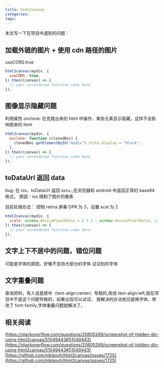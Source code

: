 ```yaml
---
title: html2canvas
categories:
tags:
---
```


本文写一下在项目中遇到的问题：

## 加载外链的图片 + 使用 cdn 路径的图片

useCORS:true

```javascript
html2canvas(mydiv, {
  useCORS: true,
}).then((canvas) => {
  // your onrendered function code here
});
```

## 图像显示隐藏问题

利用属性 onclone: 在克隆出来的 html 中操作，某些元素显示隐藏，这样不会影响原来的 html

```javascript
html2canvas(mydiv, {
  onclone: function (clonedDoc) {
    clonedDoc.getElementById("mydiv").style.display = "block";
  },
}).then((canvas) => {
  // your onrendered function code here
});
```

## toDataUrl 返回 data

bug: 在 ios，toDataUrl 返回 `data;`,在浏览器和 android 中返回正常的 base64 格式。
原因：ios 限制了图片的像素

目前处理办法： 控制 retina 屏幕 DPR 为 3，设置 scal 为 2

```javascript
html2canvas(mydiv, {
  scale: window.devicePixelRatio > 2 ? 2 : window.devicePixelRatio, // scale默认为window.devicePixelRatio
}).then((canvas) => {
  // your onrendered function code here
});
```

## 文字上下不居中的问题，错位问题

可能是字体的原因，好像不支持大部分的字体
试试别的字体

## 文字重叠问题

查询资料，有人说是居中（text-align:center）导致的,改成 text-align:left,我在项目中不是这个问题导致的，如果出现可以试试，
我解决的办法依旧是换字体，修改了 font-family,字体重叠问题就解决了。

## 相关阅读

[https://stackoverflow.com/questions/20605269/screenshot-of-hidden-div-using-html2canvas/51049443#51049443](https://stackoverflow.com/questions/20605269/screenshot-of-hidden-div-using-html2canvas/51049443#51049443)
[https://github.com/niklasvh/html2canvas/issues/1725](https://github.com/niklasvh/html2canvas/issues/1725)
